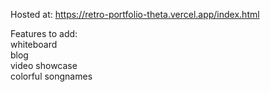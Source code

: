 Hosted at:
https://retro-portfolio-theta.vercel.app/index.html

Features to add:<br>
whiteboard<br>
blog<br>
video showcase<br>
colorful songnames

